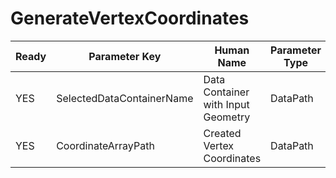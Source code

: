 # GenerateVertexCoordinates #

| Ready | Parameter Key | Human Name | Parameter Type | Parameter Class |
|-------|---------------|------------|-----------------|----------------|
| YES | SelectedDataContainerName | Data Container with Input Geometry | DataPath | DataGroupSelectionParameter |
| YES | CoordinateArrayPath | Created Vertex Coordinates | DataPath | ArrayCreationParameter |
